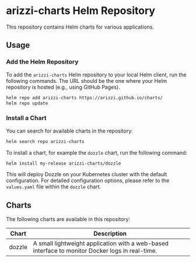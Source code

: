 # arizzi-charts Helm Repository

This repository contains Helm charts for various applications.

## Usage

### Add the Helm Repository

To add the `arizzi-charts` Helm repository to your local Helm client, run the following commands. The URL should be the one where your Helm repository is hosted (e.g., using GitHub Pages).

```bash
helm repo add arizzi-charts https://arizzi.github.io/charts/
helm repo update
```

### Install a Chart

You can search for available charts in the repository:

```bash
helm search repo arizzi-charts
```

To install a chart, for example the `dozzle` chart, run the following command:

```bash
helm install my-release arizzi-charts/dozzle
```

This will deploy Dozzle on your Kubernetes cluster with the default configuration. For detailed configuration options, please refer to the `values.yaml` file within the `dozzle` chart.

## Charts

The following charts are available in this repository:

| Chart | Description |
|---|---|
| dozzle | A small lightweight application with a web-based interface to monitor Docker logs in real-time. |